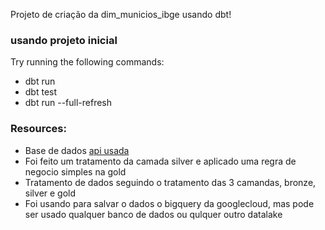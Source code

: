 Projeto de criação da dim_municios_ibge usando dbt!

### usando projeto inicial

Try running the following commands:

- dbt run
- dbt test
- dbt run --full-refresh

### Resources:

- Base de dados [api usada](https://servicodados.ibge.gov.br/api/v1/localidades/municipios)
- Foi feito um tratamento da camada silver e aplicado uma regra de negocio simples na gold
- Tratamento de dados seguindo o tratamento das 3 camandas, bronze, silver e gold
- Foi usando para salvar o dados o bigquery da googlecloud, mas pode ser usado qualquer banco de dados ou qulquer outro datalake


